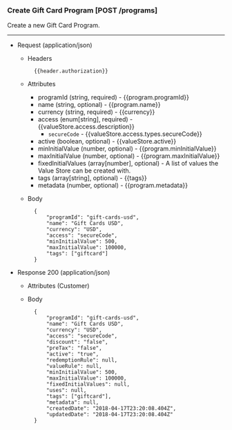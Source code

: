 ### Create Gift Card Program [POST /programs]

Create a new Gift Card Program.

---
+ Request (application/json)
    + Headers
    
            {{header.authorization}}
        
    + Attributes
        + programId (string, required) - {{program.programId}}
        + name (string, optional) - {{program.name}}
        + currency (string, required) - {{currency}}
        + access (enum[string], required) - {{valueStore.access.description}}
            + `secureCode` - {{valueStore.access.types.secureCode}}
        + active (boolean, optional) - {{valueStore.active}}
        + minInitialValue (number, optional) - {{program.minInitialValue}}
        + maxInitialValue (number, optional) - {{program.maxInitialValue}}
        + fixedInitialValues (array[number], optional) - A list of values the Value Store can be created with.
        + tags (array[string], optional) - {{tags}}
        + metadata (number, optional) - {{program.metadata}}

    + Body

            {
                "programId": "gift-cards-usd",
                "name": "Gift Cards USD",
                "currency": "USD",
                "access": "secureCode",
                "minInitialValue": 500,
                "maxInitialValue": 100000,
                "tags": ["giftcard"]
            }
    
+ Response 200 (application/json)
    + Attributes (Customer)

    + Body
            
            {
                "programId": "gift-cards-usd",
                "name": "Gift Cards USD",
                "currency": "USD",
                "access": "secureCode",
                "discount": "false",
                "preTax": "false",
                "active": "true",
                "redemptionRule": null,
                "valueRule": null,
                "minInitialValue": 500,
                "maxInitialValue": 100000,
                "fixedInitialValues": null,
                "uses": null,
                "tags": ["giftcard"],
                "metadata": null,
                "createdDate": "2018-04-17T23:20:08.404Z",
                "updatedDate": "2018-04-17T23:20:08.404Z"
            }
